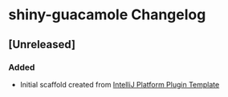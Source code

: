 <!-- Keep a Changelog guide -> https://keepachangelog.com -->

# shiny-guacamole Changelog

## [Unreleased]
### Added
- Initial scaffold created from [IntelliJ Platform Plugin Template](https://github.com/JetBrains/intellij-platform-plugin-template)
